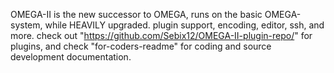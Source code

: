OMEGA-II is the new successor to OMEGA, runs on the basic OMEGA-system, while HEAVILY upgraded.
plugin support, encoding, editor, ssh, and more.
check out "https://github.com/Sebix12/OMEGA-II-plugin-repo/" for plugins, and check "for-coders-readme" for coding and source development documentation.